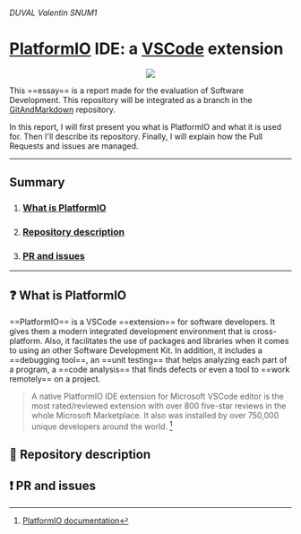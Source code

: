 ###### DUVAL Valentin SNUM1


# [PlatformIO](https://platformio.org "PlatformIO official website") IDE: a [VSCode](https://code.visualstudio.com/ "VSCode official website") extension

<p align="center">
  <img src="https://cdn.platformio.org/images/platformio-logo.17fdc3bc.png">
</p>


This ==essay== is a report made for the evaluation of Software Development. This repository will be integrated as a branch in the [GitAndMarkdown](https://gitlab.enssat.fr/rgerzagu/gitandmarkdown) repository.

In this report, I will first present you what is PlatformIO and what it is used for. Then I'll describe its repository. Finally, I will explain how the Pull Requests and issues are managed.

---
## Summary
1. ### [What is PlatformIO](#what-is-platformio)
2. ### [Repository description](#repository-description)
3. ### [PR and issues](#pr-and-issues)
   
---

## :question: What is PlatformIO

==PlatformIO== is a VSCode ==extension== for software developers. It gives them a modern integrated development environment that is cross-platform. Also, it facilitates the use of packages and libraries when it comes to using an other Software Development Kit. In addition, it includes a ==debugging tool==, an ==unit testing== that helps analyzing each part of a program, a ==code analysis== that finds defects or even a tool to ==work remotely== on a project.

>A native PlatformIO IDE extension for Microsoft VSCode editor is the most rated/reviewed extension with over 800 five-star reviews in the whole Microsoft Marketplace. It also was installed by over 750,000 unique developers around the world. [^1]

[^1]: [PlatformIO documentation](https://docs.platformio.org/en/latest/what-is-platformio.html#philosophy)


## :bookmark_tabs: Repository description

## :exclamation: PR and issues
